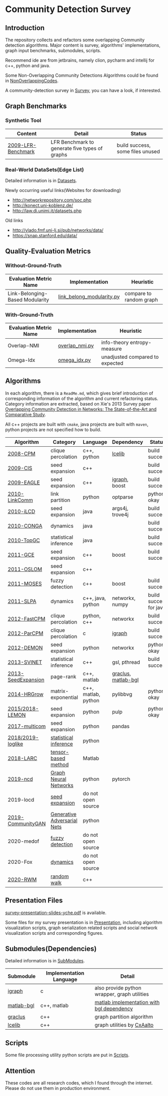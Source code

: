 # Community Detection Survey 

## Introduction
The repository collects and refactors some overlapping Community detection algorithms. Major content is survey, algorithms' implementations, 
graph input benchmarks, submodules, scripts.

Recommend ide are from jetbrains, namely clion, pycharm and intellij for c++, python and java.

Some Non-Overlapping Community Detections Algorithms could be found in [NonOverlappingCodes](NonOverlappingCodes).

A community-detection survey in [Survey](Survey), you can have a look, if interested. 

## Graph Benchmarks

### Synthetic Tool

Content | Detail | Status
--- | --- | ---
[2009-LFR-Benchmark](Benchmark/2009-LFR-Benchmark) | LFR Benchmark to generate five types of graphs | build success, some files unused

### Real-World DataSets(Edge List)

Detailed information is in [Datasets](Datasets).

Newly occurring useful links(Websites for downloading)

* http://networkrepository.com/soc.php
* http://konect.uni-koblenz.de/
* http://law.di.unimi.it/datasets.php

Old links

* http://vlado.fmf.uni-lj.si/pub/networks/data/
* https://snap.stanford.edu/data/

## Quality-Evaluation Metrics
### Without-Ground-Truth

Evaluation Metric Name | Implementation | Heuristic
--- | --- | ---
Link-Belonging-Based Modularity | [link_belong_modularity.py](Metrics/metrics/link_belong_modularity.py) | compare to random graph

### With-Ground-Truth

Evaluation Metric Name | Implementation | Heuristic
--- | --- | ---
Overlap-NMI | [overlap_nmi.py](Metrics/metrics/overlap_nmi.py) | info-theory entropy-measure
Omega-Idx | [omega_idx.py](Metrics/metrics/omega_idx.py) | unadjusted compared to expected

## Algorithms

In each algorithm, there is a `ReadMe.md`, which gives brief introduction of corresponding information of the algorithm and 
current refactoring status. Category information are extracted, 
based on Xie's 2013 Survey paper [Overlapping Community Detection in Networks: The State-of-the-Art
and Comparative Study](http://dl.acm.org/citation.cfm?id=2501657).

All c++ projects are built with `cmake`, java projects are built with `maven`, python projects 
are not specified how to build. 

Algorithm | Category | Language | Dependency | Status
--- | --- | --- | --- | ---
[2008-CPM](Algorithms/2008-CliquePercolation) | clique percolation | c++, python | [lcelib](https://github.com/CxAalto/lcelib) | build success
[2009-CIS](Algorithms/2009-Connected-Iterative-Scan) | seed expansion | c++ |  | build success
[2009-EAGLE](Algorithms/2009-EAGLE) | seed expansion | c++ | [igraph](https://github.com/igraph/igraph), boost | build success
[2010-LinkComm](Algorithms/2010-LinkCommunity) | link partition | python| optparse | python okay
[2010-iLCD](Algorithms/2010-iLCD) | seed expansion | java | args4j, trove4j | build success
[2010-CONGA](Algorithms/2010-CONGA) | dynamics | java | | build success
[2010-TopGC](Algorithms/2010-TopGC) | statistical inference | java | | build success
[2011-GCE](Algorithms/2011-GCE) | seed expansion | c++ | boost | build success
[2011-OSLOM](Algorithms/2011-OSLOM-v2) | seed expansion | c++ |  |
[2011-MOSES](Algorithms/2011-MOSES) | fuzzy detection | c++ | boost | build success
[2011-SLPA](Algorithms/2011-SLPA) | dynamics | c++, java, python | networkx, numpy | build success for java
[2012-FastCPM](Algorithms/2012-Fast-Clique-Percolation) | clique percolation | python, c++ | networkx | build success
[2012-ParCPM](Algorithms/2012-CPMOnSteroids) | clique percolation | c | [igraph](https://github.com/igraph/igraph) | build success
[2012-DEMON](Algorithms/2012-DEMON) | seed expansion | python | networkx | python okay
[2013-SVINET](Algorithms/2013-SVINET) | statistical inference | c++ | gsl, pthread | build success
[2013-SeedExpansion](Algorithms/2013-Seed-Set-Expansion) | page-rank | c++, matlab | [graclus](https://github.com/GraphProcessor/Graclus), [matlab-bgl](https://github.com/dgleich/matlab-bgl) | 
[2014-HRGrow](Algorithms/2014-Heat-Kernel) | matrix-exponential | c++, matlab, python | pylibbvg | python okay
[2015/2018-LEMON](Algorithms/2015-LEMON) | seed expansion | python | pulp | python okay
[2017-multicom](Algorithm/2017-multicom) | seed expansion | python | pandas | 
[2018/2019-loglike](Algorithm/2018-loglike) |[statistical inference](https://github.com/altsoph/community_loglike)| python | | 
[2018-LARC](Algorithm/2018-LARC)|[tensor-based method](http://www.cs.albany.edu/~petko/lab/code.html)| Matlab | | 
[2019-ncd](Algorithm/2019-ncd) | [Graph Neural Networks](https://github.com/shchur/overlapping-community-detection) | python | pytorch | 
2019-locd | [seed expansion](https://dl.acm.org/doi/pdf/10.1145/3361739) | do not open source| | 
[2019-CommunityGAN](Algorithm/2019-CommunityGAN) |[Generative Adversarial Nets](https://github.com/SamJia/CommunityGAN)|python||
2020-medof |[fuzzy detection](https://dl.acm.org/doi/pdf/10.1145/3313374)| do not open source| | 
2020-Fox |[dynamics](https://dl.acm.org/doi/pdf/10.1145/3404970)| do not open source||
[2020-RWM](Algorithm/2020-RWM)|[random walk](https://github.com/flyingdoog/RWM/)| c++ | | 






## Presentation Files

[survey-presentation-slides-yche.pdf](Prensentation/survey-presentation-slides-yche.pdf) is available.

Some files for my survey presentation is in [Presentation](Prensentation), including algorithm visualization scripts, 
graph serialization related scripts and social network visualization scripts and corresponding figures. 

## Submodules(Dependencies)

Detailed information is in [SubModules](SubModules).

Submodule | Implementation Language | Detail
--- | --- | ---
[igraph](https://github.com/igraph/igraph) | c | also provide python wrapper, graph utilities 
[matlab-bgl](https://github.com/dgleich/matlab-bgl) | c++, matlab | [matlab implementation with bgl dependency](http://dgleich.github.io/matlab-bgl/)
[graclus](https://github.com/GraphProcessor/Graclus) | c++ | graph partition algorithm
[lcelib](https://github.com/CxAalto/lcelib) | c++ | graph utilities by [CxAalto](http://complex.cs.aalto.fi/)

## Scripts

Some file processing utility python scripts are put in [Scripts](Scripts).

## Attention
These codes are all research codes, which I found through the internet. Please do not use them in production environment.
